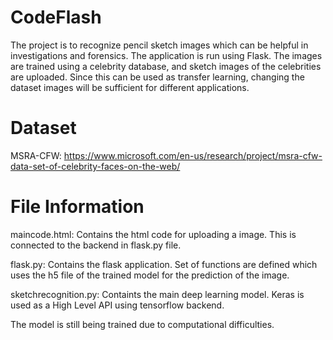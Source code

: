 # CodeFlash

The project is to recognize pencil sketch images which can be helpful in investigations and forensics.
The application is run using Flask. The images are trained using a celebrity database, and sketch images of the celebrities are uploaded.
Since this can be used as transfer learning, changing the dataset images will be sufficient for different applications.

# Dataset
MSRA-CFW: https://www.microsoft.com/en-us/research/project/msra-cfw-data-set-of-celebrity-faces-on-the-web/

# File Information
maincode.html: Contains the html code for uploading a image. This is connected to the backend in flask.py file.

flask.py: Contains the flask application. Set of functions are defined which uses the h5 file of the trained model for the prediction of the image.

sketchrecognition.py: Containts the main deep learning model. Keras is used as a High Level API using tensorflow backend.

The model is still being trained due to computational difficulties.
